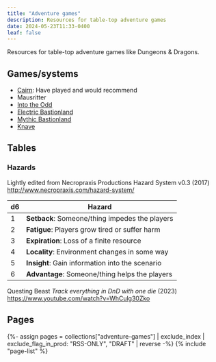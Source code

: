 ```yaml
---
title: "Adventure games"
description: Resources for table-top adventure games
date: 2024-05-23T11:33-0400
leaf: false
---
```


Resources for table-top adventure games like Dungeons & Dragons.

## Games/systems

- [Cairn](https://cairnrpg.com/): Have played and would recommend
- Mausritter
- [Into the Odd](https://freeleaguepublishing.com/games/into-the-odd/)
- [Electric Bastionland](https://bastionlandpress.com/products/electric-bastionland-hardback-book)
- [Mythic Bastionland](https://www.kickstarter.com/projects/bastionland/mythic-bastionland-rpg-before-into-the-odd/)
- [Knave](https://questingblog.com/knave-2e/)

## Tables

### Hazards

Lightly edited from Necropraxis Productions Hazard System v0.3 (2017)
http://www.necropraxis.com/hazard-system/

| d6  | Hazard                                          |
| --- | ----------------------------------------------- |
| 1   | **Setback**: Someone/thing impedes the players  |
| 2   | **Fatigue**: Players grow tired or suffer harm  |
| 3   | **Expiration**: Loss of a finite resource       |
| 4   | **Locality**: Environment changes in some way   |
| 5   | **Insight**: Gain information into the scenario |
| 6   | **Advantage**: Someone/thing helps the players  |

Questing Beast _Track everything in DnD with one die_ (2023)
https://www.youtube.com/watch?v=WhCulg30Zko

## Pages

{%- assign pages = collections["adventure-games"] | exclude_index | exclude_flag_in_prod: "RSS-ONLY", "DRAFT" | reverse -%}
{% include "page-list" %}
